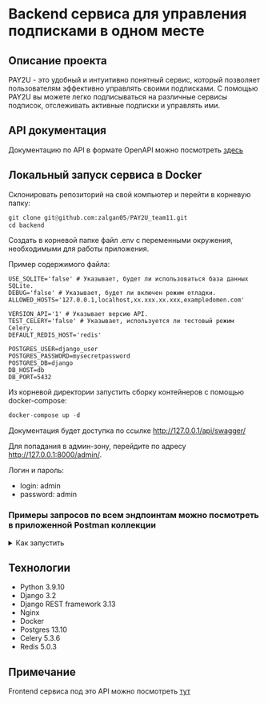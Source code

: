 # Backend сервиса для управления подписками в одном месте

## Описание проекта

PAY2U - это удобный и интуитивно понятный сервис, который позволяет пользователям эффективно управлять своими подписками. С помощью PAY2U вы можете легко подписываться на различные сервисы подписок, отслеживать активные подписки и управлять ими.

## API документация

Документацию по API в формате OpenAPI можно посмотреть [здесь](https://app.swaggerhub.com/apis/ZALGAN94_1/PAY2U/1.0.0)

## Локальный запуск сервиса в Docker 

Склонировать репозиторий на свой компьютер и перейти в корневую папку:
```python
git clone git@github.com:zalgan05/PAY2U_team11.git
cd backend
```

Создать в корневой папке файл .env с переменными окружения, необходимыми
для работы приложения.

Пример содержимого файла:
```
USE_SQLITE='false' # Указывает, будет ли использоваться база данных SQLite.
DEBUG='false' # Указывает, будет ли включен режим отладки.
ALLOWED_HOSTS='127.0.0.1,localhost,xx.xxx.xx.xxx,exampledomen.com'

VERSION_API='1' # Указывает версию API.
TEST_CELERY='false' # Указывает, используется ли тестовый режим Celery.
DEFAULT_REDIS_HOST='redis'

POSTGRES_USER=django_user
POSTGRES_PASSWORD=mysecretpassword
POSTGRES_DB=django
DB_HOST=db
DB_PORT=5432
```

Из корневой директории запустить сборку контейнеров с помощью
docker-compose:
```python
docker-compose up -d
```

Документация будет доступка по ссылке http://127.0.0.1/api/swagger/

Для попадания в админ-зону, перейдите по адресу http://127.0.0.1:8000/admin/.

Логин и пароль:
- login: admin
- password: admin

### Примеры запросов по всем эндпоинтам можно посмотреть в приложенной Postman коллекции
<details>
<summary> Как запустить </summary>
  
- Откройте Postman.

- Импортируйте коллекцию:

  * Нажмите на кнопку "Import" в верхнем левом углу интерфейса Postman.
  
  * Скопируйте туда ссылку:
    ```
    https://raw.githubusercontent.com/zalgan05/PAY2U_team11/develop/PAY2U.postman_collection.json
    ```
- После успешного импорта коллекции вы увидите ее в списке коллекций слева в боковой панели Postman.
</details>

## Технологии

* Python 3.9.10
* Django 3.2
* Django REST framework 3.13
* Nginx
* Docker
* Postgres 13.10
* Celery 5.3.6
* Redis 5.0.3

## Примечание

Frontend сервиса под это API можно посмотреть [тут](https://github.com/margo-yunanova/pay2u-subscriptions-hackathon) 
